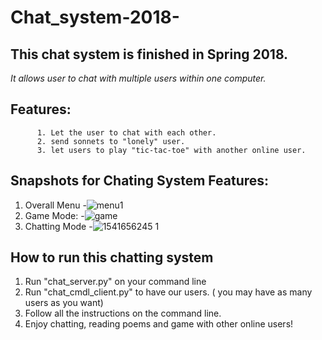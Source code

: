 # Chat_system-2018-
## This chat system is finished in Spring 2018. 

*It allows user to chat with multiple users within one computer.*

## Features: 
          1. Let the user to chat with each other.
          2. send sonnets to "lonely" user.
          3. let users to play "tic-tac-toe" with another online user.
      
          
          
## Snapshots for Chating System Features:
1. Overall Menu
-![menu1](https://user-images.githubusercontent.com/36719612/48178870-f3b1ab80-e356-11e8-8fad-668792bd97df.jpg)
2. Game Mode:
-![game](https://user-images.githubusercontent.com/36719612/48179041-05e01980-e358-11e8-8ed5-003463251b63.jpg)
3. Chatting Mode
-![1541656245 1](https://user-images.githubusercontent.com/36719612/48180156-5e65e580-e35d-11e8-9358-3c44c87c0485.jpg)

## How to run this chatting system
1. Run "chat_server.py" on your command line
2. Run "chat_cmdl_client.py" to have our users. ( you may have as many users as you want)
3. Follow all the instructions on the command line.
4. Enjoy chatting, reading poems and game with other online users!
